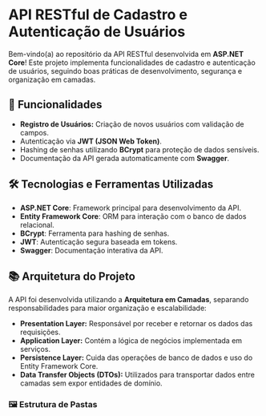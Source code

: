 # API RESTful de Cadastro e Autenticação de Usuários  

Bem-vindo(a) ao repositório da API RESTful desenvolvida em **ASP.NET Core**! Este projeto implementa funcionalidades de cadastro e autenticação de usuários, seguindo boas práticas de desenvolvimento, segurança e organização em camadas.  

## 🚀 Funcionalidades  
- **Registro de Usuários:** Criação de novos usuários com validação de campos.
- Autenticação via **JWT (JSON Web Token)**.  
- Hashing de senhas utilizando **BCrypt** para proteção de dados sensíveis.  
- Documentação da API gerada automaticamente com **Swagger**.  

## 🛠️ Tecnologias e Ferramentas Utilizadas  
- **ASP.NET Core**: Framework principal para desenvolvimento da API.  
- **Entity Framework Core**: ORM para interação com o banco de dados relacional.  
- **BCrypt**: Ferramenta para hashing de senhas.  
- **JWT**: Autenticação segura baseada em tokens.  
- **Swagger**: Documentação interativa da API.  

## 📚 Arquitetura do Projeto  
A API foi desenvolvida utilizando a **Arquitetura em Camadas**, separando responsabilidades para maior organização e escalabilidade:  
- **Presentation Layer:** Responsável por receber e retornar os dados das requisições.  
- **Application Layer:** Contém a lógica de negócios implementada em serviços.  
- **Persistence Layer:** Cuida das operações de banco de dados e uso do Entity Framework Core.  
- **Data Transfer Objects (DTOs):** Utilizados para transportar dados entre camadas sem expor entidades de domínio.  

### 🖼️ Estrutura de Pastas  
